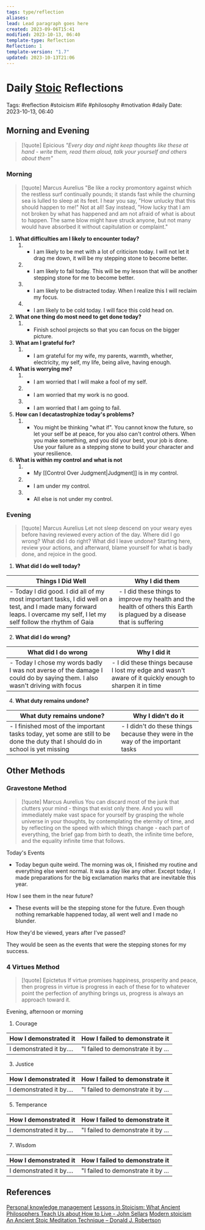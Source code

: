 ```yaml
---
tags: type/reflection
aliases: 
lead: Lead paragraph goes here
created: 2023-09-06T15:41
modified: 2023-10-13, 06:40
template-type: Reflection
Reflection: 1
template-version: "1.7"
updated: 2023-10-13T21:06
---
```



# Daily [Stoic](../SLIP-BOX/Stoicism.md) Reflections

Tags:  #reflection #stoicism #life #philosophy #motivation #daily 
Date: 2023-10-13, 06:40

## Morning and Evening

> [!quote] Epicious 
> _"Every day and night keep thoughts like these at hand - write them, read them aloud, talk your yourself and others about them"_

### Morning

> [!quote] Marcus Aurelius
> "Be like a rocky promontory against which the restless surf continually pounds; it stands fast while the churning sea is lulled to sleep at its feet. I hear you say, "How unlucky that this should happen to me!" Not at all! Say instead, "How lucky that I am not broken by what has happened and am not afraid of what is about to happen. The same blow might have struck anyone, but not many would have absorbed it without capitulation or complaint."

1. **What difficulties am I likely to encounter today?**
	1. - I am likely to be met with a lot of criticism today. I will not let it drag me down, it will be my stepping stone to become better.
	2. - I am likely to fail today. This will be my lesson that will be another stepping stone for me to become better. 
	3. - I am likely to be distracted today. When I realize this I will reclaim my focus. 
	4. - I am likely to be cold today. I will face this cold head on. 
2. **What one thing do most need to get done today?**
	1. - Finish school projects so that you can focus on the bigger picture.
3. **What am I grateful for?**
	1. - I am grateful for my wife, my parents, warmth, whether, electricity, my self, my life, being alive, having enough.
4. **What is worrying me?**
	1. - I am worried that I will make a fool of my self.
	2. - I am worried that my work is no good.
	3. - I am worried that I am going to fail.
5. **How can I decatastrophize today's problems?**
	1. - You might be thinking "what if". You cannot know the future, so let your self be at peace, for you also can't control others. When you make something, and you did your best, your job is done. Use your failure as a stepping stone to build your character and your resilience.
6. **What is within my control and what is not**
	1. - My [[Control Over Judgment|Judgment]] is in my control.
	2. - I am under my control.
	3. - All else is not under my control.

### Evening

> [!quote] Marcus Aurelius
> Let not sleep descend on your weary eyes before having reviewed every action of the day. Where did I go wrong? What did I do right? What did I leave undone? Starting here, review your actions, and afterward, blame yourself for what is badly done, and rejoice in the good.

1. **What did I do well today?**

| Things I Did Well | Why I did them |
| ------------------- | ---------------- |
| - Today I did good. I did all of my most important tasks, I did well on a test, and I made many forward leaps. I overcame my self, I let my self follow the rhythm of Gaia | - I did these things to improve my health and the health of others this Earth is plagued by a disease that is suffering |

2. **What did I do wrong?**

| What did I do wrong | Why I did it |
| ------------------- | ---------------- |
| - Today I chose my words badly I was not averse of the damage I could do by saying them. I also wasn't driving with focus | - I did these things because I lost my edge and wasn't aware of it quickly enough to sharpen it in time |

4. **What duty remains undone?**

| What duty remains undone? | Why I didn't do it |
| ------------------- | ---------------- |
| - I finished most of the important tasks today, yet some are still to be done the duty that I should do in school is yet missing | - I didn't do these things because they were in the way of the important tasks |

## Other Methods

### Gravestone Method

> [!quote] Marcus Aurelius
> You can discard most of the junk that clutters your mind - things that exist only there. And you will immediately make vast space for yourself by grasping the whole universe in your thoughts, by contemplating the eternity of time, and by reflecting on the speed with which things change - each part of everything, the brief gap from birth to death, the infinite time before, and the equality infinite time that follows. 

Today's Events 

- Today begun quite weird. The morning was ok, I finished my routine and everything else went normal. It was a day like any other. Except today, I made preparations for the big exclamation marks that are inevitable this year. 

How I see them in the near future? 

- These events will be the stepping stone for the future. Even though nothing remarkable happened today, all went well and I made no blunder. 

How they'd be viewed, years after I've passed?

They would be seen as the events that were the stepping stones for my success. 

### 4 Virtues Method

> [!quote] Epictetus 
> If virtue promises happiness, prosperity and peace, then progress in virtue is progress in each of these for to whatever point the perfection of anything brings us, progress is always an approach toward it.

Evening, afternoon or morning

1. Courage 

| How I demonstrated it  | How I failed to demonstrate it |
| ------------------- | ---------------- |
| I demonstrated it by....                 | "I failed to demonstrate it by ...              |

3. Justice

| How I demonstrated it  | How I failed to demonstrate it |
| ------------------- | ---------------- |
| I demonstrated it by....                 | "I failed to demonstrate it by ...             

5. Temperance

| How I demonstrated it  | How I failed to demonstrate it |
| ------------------- | ---------------- |
| I demonstrated it by....                 | "I failed to demonstrate it by ...             

7. Wisdom

| How I demonstrated it  | How I failed to demonstrate it |
| ------------------- | ---------------- |
| I demonstrated it by....                 | "I failed to demonstrate it by ...             

## References

[Personal knowledge management](Personal%20knowledge%20management.md)
[Lessons in Stoicism: What Ancient Philosophers Teach Us about How to Live - John Sellars](https://books.google.cz/books/about/Lessons_in_Stoicism.html?id=ky84zQEACAAJ&redir_esc=y)
[Modern stoicism](https://modernstoicism.com/)
[An Ancient Stoic Meditation Technique – Donald J. Robertson](https://donaldrobertson.name/2017/03/22/an-ancient-stoic-meditation-technique/)


